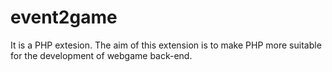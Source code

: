 event2game
==========

It is a PHP extesion. The aim of this extension is to make PHP more suitable for the development of webgame back-end.